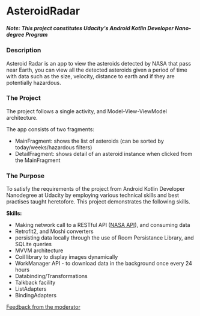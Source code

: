 # AsteroidRadar

##### Note: This project constitutes Udacity's Android Kotlin Developer Nano-degree Program

### Description
Asteroid Radar is an app to view the asteroids detected by NASA that pass near Earth, you can view all the detected asteroids given a period of time with data such as the size, velocity, distance to earth and if they are potentially hazardous.

### The Project
The project follows a single activity, and Model-View-ViewModel architecture. 

The app consists of two fragments:
- MainFragment: shows the list of asteroids (can be sorted by today/weeks/hazardous filters)
- DetailFragment: shows detail of an asteroid instance when clicked from the MainFragment

### The Purpose
To satisfy the requirements of the project from Android Kotlin Developer Nanodegree at Udacity by employing 
various technical skills and best practises taught heretofore. This project demonstrates the following skills.

**Skills:** 
- Making network call to a RESTful API ([NASA API](https://api.nasa.gov/)), and consuming data
- Retrofit2, and Moshi converters 
- persisting data locally through the use of Room Persistance Library, and SQLite queries
- MVVM architecture
- Coil library to display images dynamically
- WorkManager API - to download data in the background once every 24 hours
- Databinding/Transformations
- Talkback facility 
- ListAdapters
- BindingAdapters



[Feedback from the moderator](https://review.udacity.com/#!/reviews/3517406)
